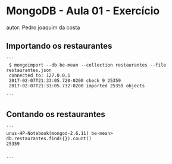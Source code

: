  # MongoDB - Aula 01 - Exercício
autor: Pedro joaquim da costa

## Importando os restaurantes

    ```
     $ mongoimport --db be-mean --collection restaurantes --file     restaurantes.json
     connected to: 127.0.0.1
     2017-02-07T21:33:05.720-0200 check 9 25359
     2017-02-07T21:33:05.732-0200 imported 25359 objects

    ```

## Contando os restaurantes

    ```
    unus-HP-Notebook(mongod-2.6.11) be-mean> db.restaurantes.find({}).count()
    25359


    ```
 
 
 



